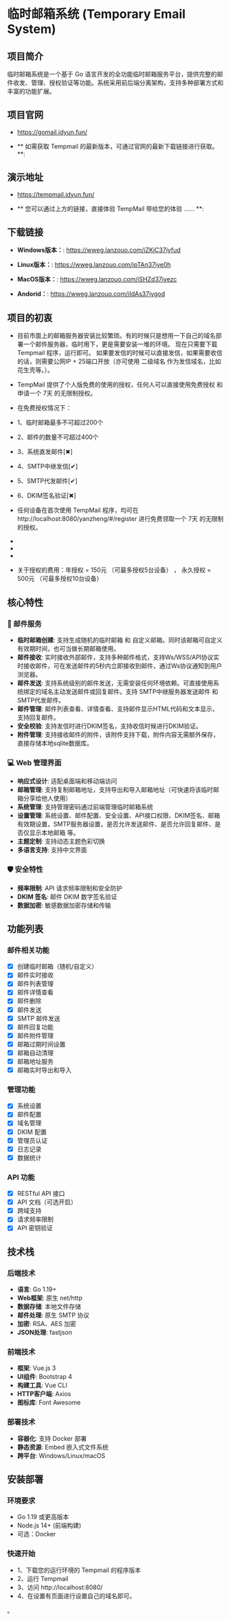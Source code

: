 # 临时邮箱系统 (Temporary Email System)

## 项目简介

临时邮箱系统是一个基于 Go 语言开发的全功能临时邮箱服务平台，提供完整的邮件收发、管理、授权验证等功能。系统采用前后端分离架构，支持多种部署方式和丰富的功能扩展。

## 项目官网

- https://gomail.jdyun.fun/

- ** 如需获取 Tempmail 的最新版本，可通过官网的最新下载链接进行获取。 **:

## 演示地址

- https://tempmail.jdyun.fun/

- ** 您可以通过上方的链接，直接体验 TempMail 带给您的体验 ……  **:

## 下载链接

- **Windows版本：**: https://wweg.lanzouo.com/iZKjC37iyfud

- **Linux版本：**: https://wweg.lanzouo.com/ipTAn37iye0h

- **MacOS版本：**: https://wweg.lanzouo.com/iSHZd37iyezc

- **Andorid：**: https://wweg.lanzouo.com/iIdAs37iygod

## 项目的初衷

- 目前市面上的邮箱服务器安装比较繁琐。有的时候只是想用一下自己的域名部署一个邮件服务器，临时用下，更是需要安装一堆的环境。 现在只需要下载 Tempmail 程序，运行即可。 如果要发信的时候可以直接发信，如果需要收信的话，则需要公网IP + 25端口开放（亦可使用 二级域名 作为发信域名，比如花生壳等。）。

- TempMail 提供了个人版免费的使用的授权，任何人可以直接使用免费授权 和 申请一个 7天 的无限制授权。

- 在免费授权情况下：

- 1、临时邮箱最多不可超过200个
- 2、邮件的数量不可超过400个
- 3、系统直发邮件[✖]
- 4、SMTP中继发信[✔]
- 5、SMTP代发邮件[✔]
- 6、DKIM签名验证[✖] 

- 任何设备在首次使用 TempMail 程序，均可在 http://localhost:8080/yanzheng/#/register 进行免费领取一个 7天 的无限制的授权。

- 
- 
- 
- 关于授权的费用：年授权 = 150元 （可最多授权5台设备） ，  永久授权 = 500元 （可最多授权10台设备）

## 核心特性

### 🚀 邮件服务
- **临时邮箱创建**: 支持生成随机的临时邮箱  和 自定义邮箱。同时该邮箱可自定义有效期时间，也可当做长期邮箱使用。
- **邮件接收**: 实时接收外部邮件，支持多种邮件格式，支持Ws/WSS/API协议实时接收邮件，可在发送邮件的5秒内立即接收到邮件，通过Ws协议通知到用户浏览器。
- **邮件发送**: 支持系统级别的邮件发送，无需安装任何环境依赖。可直接使用系统绑定的域名主动发送邮件或回复邮件。支持 SMTP中继服务器发送邮件 和 SMTP代发邮件。
- **邮件管理**: 邮件列表查看、详情查看、支持邮件显示HTML代码和文本显示，支持回复邮件。
- **安全校验**: 支持发信时进行DKIM签名，支持收信时候进行DKIM验证。
- **附件管理**: 支持接收邮件的附件，该附件支持下载，附件内容无需额外保存，直接存储本地sqlite数据库。


### 💻 Web 管理界面
- **响应式设计**: 适配桌面端和移动端访问
- **邮箱管理**: 支持复制邮箱地址，支持导出和导入邮箱地址（可快速将该临时邮箱分享给他人使用）
- **系统管理**: 支持管理密码通过前端管理临时邮箱系统
- **设置管理**: 系统设置、邮件配置、安全设置、API接口权限、DKIM签名、邮箱有效期设置，SMTP服务器设置，是否允许发送邮件、是否允许回复邮件、是否仅显示本地邮箱 等。
- **主题定制**: 支持动态主题色彩切换
- **多语言支持**: 支持中文界面

### 🛡️ 安全特性
- **频率限制**: API 请求频率限制和安全防护
- **DKIM 签名**: 邮件 DKIM 数字签名验证
- **数据加密**: 敏感数据加密存储和传输

## 功能列表

### 邮件相关功能
- [x] 创建临时邮箱（随机/自定义）
- [x] 邮件实时接收
- [x] 邮件列表管理
- [x] 邮件详情查看
- [x] 邮件删除
- [x] 邮件发送
- [x] SMTP 邮件发送
- [x] 邮件回复功能
- [x] 邮件附件管理
- [x] 邮箱过期时间设置
- [x] 邮箱自动清理
- [x] 邮箱地址服务
- [x] 邮箱实时导出和导入

### 管理功能
- [x] 系统设置
- [x] 邮件配置
- [x] 域名管理
- [x] DKIM 配置
- [x] 管理员认证
- [x] 日志记录
- [x] 数据统计

### API 功能
- [x] RESTful API 接口
- [x] API 文档（可选开启）
- [x] 跨域支持
- [x] 请求频率限制
- [x] API 密钥验证

## 技术栈

### 后端技术
- **语言**: Go 1.19+
- **Web框架**: 原生 net/http
- **数据存储**: 本地文件存储
- **邮件处理**: 原生 SMTP 协议
- **加密**: RSA、AES 加密
- **JSON处理**: fastjson

### 前端技术
- **框架**: Vue.js 3
- **UI组件**: Bootstrap 4
- **构建工具**: Vue CLI
- **HTTP客户端**: Axios
- **图标库**: Font Awesome

### 部署技术
- **容器化**: 支持 Docker 部署
- **静态资源**: Embed 嵌入式文件系统
- **跨平台**: Windows/Linux/macOS

## 安装部署

### 环境要求
- Go 1.19 或更高版本
- Node.js 14+ (前端构建)
- 可选：Docker

### 快速开始
- 1、下载您的运行环境的 Tempmail 的程序版本
- 2、运行 Tempmail
- 3、访问 http://localhost:8080/
- 4、在设置有页面进行设置自己的域名即可。

。
